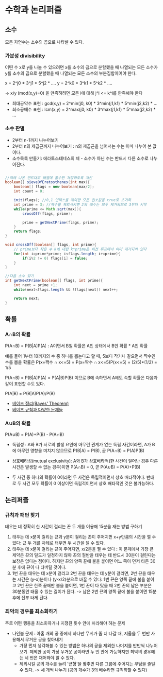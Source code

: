 # 수학과 논리퍼즐

## 소수
모든 자연수는 소수의 곱으로 나타낼 수 있다.

### 가분성 divisibility
어떤 수 x로 y를 나눌 수 있으려면 x를 소수의 곱으로 분할했을 때 나열되는 모든 소수가 y를 소수의 곱으로 분할했을 때 나열되는 모든 소수의 부분집합이어야 한다. 

x = 2^j0 * 3^j1 * 5^j2 * ....
y = 2^k0 * 3^k1 * 5^k2 * ....

-> x/y (mod(x,y)=0) 을 만족하려면 모든 i에 대해 j^i <= k^i를 만족해야 한다

- 최대공약수 표현 : gcd(x,y) = 2^min(j0, k0) * 3^min(j1,k1) * 5^min(j2,k2) * ...
- 최소공배수 표현 : lcm(x,y) = 2^max(j0, k0) * 3^max(j1,k1) * 5^max(j2,k2) * ...

### 소수 판별
- 2부터 n-1까지 나누어보기
- 2부터 n의 제곱근까지 나누어보기 : n의 제곱근을 넘어서는 수는 이미 나누어 본 값이다.
- 소수목록 만들기: 에라토스테네스의 체 - 소수가 아닌 수는 반드시 다른 소수로 나누어진다.

```java

//책에 나온 힌트대로 배열에 홀수만 저장하도록 개선
boolean[] sieveOfEratosthenes(int max){
    boolean[] flags = new boolean[max/2];
    int count = 0;

    init(flags); //0,1 인덱스를 제외한 모든 원소값을 true로 초기화
    int prime = 3; //짝수를 제외시키면 2의 배수는 모두 제거되므로 3부터 시작
    while(prime <= Math.sqrt(max)){
        crossOff(flags, prime);

        prime = getNextPrime(flags, prime);
    }
    return flags;
}

void crossOff(boolean[] flags, int prime){
    // prime보다 작은 수 k에 대한 k*prime은 이전 루프에서 이미 제거되어 있다
    for(int i=prime*prime; i<flags.length; i+=prime){
        if(i%2 != 0) flags[i] = false;
    }
}

//다음 소수 찾기
int getNextPrime(boolean[] flags, int prime){
    int next = prime +1;
    while(next<flags.length && !flags[next]) next++;

    return next;
}

```


## 확률

### A∩B의 확률 
P(A∩B) = P(B|A)P(A) : A이면서 B일 확률은 A인 상태에서 B인 확률 * A인 확률

예를 들어 1부터 10까지의 수 중 하나를 뽑는다고 할 때, 5보다 작거나 같으면서 짝수인 수를 뽑을 확률은
P(x=짝수 ∩ x<=5) = P(x=짝수 ∩ x<=5)P(x<=5) = (2/5)*(1/2) = 1/5

P(A∩B) = P(B|A)P(A) = P(A|B)P(B) 이므로 B에 속하면서 A에도 속할 확률은 다음과 같이 표현할 수도 있다.

P(A|B) = P(B|A)P(A)/P(B)

* [베이즈 정리(Bayes' Theorem)](https://j1w2k3.tistory.com/1009)
* [베이즈 규칙과 다양한 문제들](https://ratsgo.github.io/statistics/2017/07/01/bayes/)

### A∪B의 확률
P(A∪B) = P(A)+P(B) - P(A∩B)

- 독립성 : A와 B가 서로의 발생 요인에 아무런 관계가 없는 독립 사건이라면, A가 B에 아무런 영향을 미치지 않으므로 P(B|A) = P(B), 곧 P(A∩B) = P(A)P(B)

- 상호배타성(mutual exclusivity): A와 B가 상호배타적(한 사건이 일어난 경우 다른 사건은 발생할 수 없는 경우)이면 P(A∩B) = 0, 곧 P(A∪B) = P(A)+P(B)

- 두 사건 중 하나의 확률이 0이라면 두 사건은 독립적이면서 상호 배타적이다. 반대로 두 사건 모두 확률이 0 이상이면 독립적이면서 상호 배타적인 것은 불가능하다.


## 논리퍼즐

### 규칙과 패턴 찾기 
태우는 데 정확히 한 시간이 걸리는 끈 두 개를 이용해 15분을 재는 방법 구하기
1. 태우는 데 x분이 걸리는 끈과 y분이 걸리는 끈이 주어지면 x+y만큼의 시간을 잴 수 있다: 끈 두 개를 차례로 태우면 두 시간을 잴 수 있다.
2. 태우는 데 x분이 걸리는 끈이 주어지면, x/2분을 잴 수 있다 : 이 문제에서 가장 큰 제약은 끈의 밀도가 일정하지 않아 끈의 절반을 태우는 데 반드시 30분이 걸린다는 보장은 없다는 점이다. 하지만 끈의 양쪽 끝에 불을 붙이면 어느 쪽이 먼저 타든 30분 후에 끈이 다 타버릴 것이다.
3. 1번 끈을 태우는 데 x분이 걸리고 2번 끈을 태우는 데 y분이 걸리면, 2번 끈을 태우는 시간은 (y-x)분이나 (y-x/2)분으로 바꿀 수 있다: 1번 끈은 양쪽 끝에 불을 붙이고 2번 끈은 한쪽 끝에만 불을 붙이면, 1번 끈이 다 탔을 때 2번 끈의 남은 부분은 30분동안 태울 수 있는 길이가 된다. -> 남은 2번 끈의 양쪽 끝에 불을 붙이면 15분 후에 전부 타게 된다.




### 최악의 경우를 최소화하기
주로 어떤 행동을 최소화하거나 지정된 횟수 안에 처리해야 하는 문제
- 나인볼 문제 : 아홉 개의 공 중에서 하나만 무게가 좀 더 나갈 때, 저울을 두 번만 사용해서 무거운 공을 찾아내기 
    - 가장 먼저 생각해볼 수 있는 방법은 하나의 공을 제외한 나머지를 반반씩 나누어 보기. 제외한 공이 가장 무거운 공이라면 두 번 안에 가능하지만 최악의 경우에는 세 번은 재어봐야 알 수 있다.
    - 제외시킬 공의 개수를 늘려 '균형'을 맞추면 다른 그룹에 주어지는 부담을 줄일 수 있다. -> 세 개씩 나누기 (공의 개수가 3의 배수라면 규칙화할 수 있다)


    